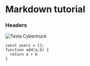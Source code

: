 # Markdown tutorial
### Headers

![Tesla Cybertruck](https://digitalassets.tesla.com/tesla-contents/image/upload/f_auto,q_auto/Cybertruck-Main-Hero-Mobile-Landscape.jpg)

```
const users = [];
function add(a,b) {
  return a + b
} 
```
